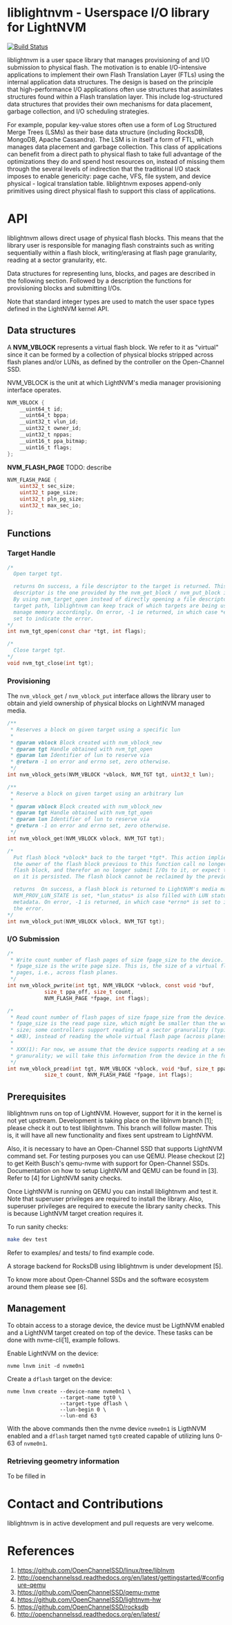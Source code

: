 # liblightnvm - Userspace I/O library for LightNVM

[![Build Status](https://travis-ci.org/OpenChannelSSD/liblightnvm.svg?branch=master)](https://travis-ci.org/OpenChannelSSD/liblightnvm)

liblightnvm is a user space library that manages provisioning of and I/O
submission to physical flash. The motivation is to enable I/O-intensive
applications to implement their own Flash Translation Layer (FTLs) using
the internal application data structures.  The design is based on the principle that high-performance
I/O applications often use structures that assimilates structures found within a 
Flash translation layer. This include log-structured data structures that provides their
own mechanisms for data placement, garbage collection, and I/O scheduling
strategies.  

For example, popular key-value stores often use a form of Log Structured Merge Trees (LSMs) as
their base data structure (including RocksDB, MongoDB, Apache Cassandra). The LSM
is in itself a form of FTL, which manages data placement and garbage
collection.  This class of applications can benefit from a direct path to
physical flash to take full advantage of the optimizations they do and spend
host resources on, instead of missing them through the several levels of
indirection that the traditional I/O stack imposes to enable genericity: page
cache, VFS, file system, and device physical - logical translation table.
liblightnvm exposes append-only primitives using direct physical flash to
support this class of applications.

# API

liblightnvm allows direct usage of physical flash blocks. This means that the
library user is responsible for managing flash constraints such as writing
sequentially within a flash block, writing/erasing at flash page granularity,
reading at a sector granularity, etc.

Data structures for representing luns, blocks, and pages are described in the
following section. Followed by a description the functions for provisioning
blocks and submitting I/Os.

Note that standard integer types are used to match the user space types defined
in the LightNVM kernel API.

## Data structures

A **NVM_VBLOCK** represents a virtual flash block. We refer to it as "virtual"
since it can be formed by a collection of physical blocks stripped across flash
planes and/or LUNs, as defined by the controller on the Open-Channel SSD.

NVM_VBLOCK is the unit at which LightNVM's media manager provisioning interface
operates.

```c
NVM_VBLOCK {
	__uint64_t id;
	__uint64_t bppa;
	__uint32_t vlun_id;
	__uint32_t owner_id;
	__uint32_t nppas;
	__uint16_t ppa_bitmap;
	__uint16_t flags;
};
```

**NVM_FLASH_PAGE** TODO: describe

```c
NVM_FLASH_PAGE {
	uint32_t sec_size;
	uint32_t page_size;
	uint32_t pln_pg_size;
	uint32_t max_sec_io;
};
```

## Functions


### Target Handle

```c
/*
  Open target tgt.

  returns On success, a file descriptor to the target is returned. This file
  descriptor is the one provided by the nvm_get_block / nvm_put_block interface.
  By using nvm_target_open instead of directly opening a file descriptor to the
  target path, liblightnvm can keep track of which targets are being used and
  manage memory accordingly. On error, -1 ie returned, in which case *errno* is
  set to indicate the error.
*/
int nvm_tgt_open(const char *tgt, int flags);
```

```c
/*
  Close target tgt.
*/
void nvm_tgt_close(int tgt);
```

### Provisioning

The `nvm_vblock_get` / `nvm_vblock_put` interface allows the library user to
obtain and yield ownership of physical blocks on LightNVM managed media.

```c
/**
 * Reserves a block on given target using a specific lun
 *
 * @param vblock Block created with nvm_vblock_new
 * @param tgt Handle obtained with nvm_tgt_open
 * @param lun Identifier of lun to reserve via
 * @return -1 on error and errno set, zero otherwise.
 */
int nvm_vblock_gets(NVM_VBLOCK *vblock, NVM_TGT tgt, uint32_t lun);

/**
 * Reserve a block on given target using an arbitrary lun
 *
 * @param vblock Block created with nvm_vblock_new
 * @param tgt Handle obtained with nvm_tgt_open
 * @param lun Identifier of lun to reserve via
 * @return -1 on error and errno set, zero otherwise.
 */
int nvm_vblock_get(NVM_VBLOCK vblock, NVM_TGT tgt);
```

```c
/*
  Put flash block *vblock* back to the target *tgt*. This action implies that
  the owner of the flash block previous to this function call no longer owns the
  flash block, and therefor an no longer submit I/Os to it, or expect that data
  on it is persisted. The flash block cannot be reclaimed by the previous owner.

  returns  On success, a flash block is returned to LightNVM's media manager. If
  NVM_PROV_LUN_STATE is set, *lun_status* is also filled with LUN status
  metadata. On error, -1 is returned, in which case *errno* is set to indicate
  the error.
*/
int nvm_vblock_put(NVM_VBLOCK vblock, NVM_TGT tgt);
```

### I/O Submission

```c
/*
 * Write count number of flash pages of size fpage_size to the device.
 * fpage_size is the write page size. This is, the size of a virtual flash
 * pages, i.e., across flash planes.
 */
int nvm_vblock_pwrite(int tgt, NVM_VBLOCK *vblock, const void *buf,
			size_t ppa_off, size_t count,
			NVM_FLASH_PAGE *fpage, int flags);
```

```c
/*
 * Read count number of flash pages of size fpage_size from the device.
 * fpage_size is the read page size, which might be smaller than the write page
 * size; some controllers support reading at a sector granurality (typically
 * 4KB), instead of reading the whole virtual flash page (across planes).
 *
 * XXX(1): For now, we assume that the device supports reading at a sector
 * granurality; we will take this information from the device in the future.
 */
int nvm_vblock_pread(int tgt, NVM_VBLOCK *vblock, void *buf, size_t ppa_off,
			size_t count, NVM_FLASH_PAGE *fpage, int flags);
```

## Prerequisites


liblightnvm runs on top of LightNVM. However, support for it in the kernel is
not yet upstream. Development is taking place on the liblnvm branch [1]; please
check it out to test liblightnvm. This branch will follow master. This is, it
will have all new functionality and fixes sent upstream to LightNVM.

Also, it is necessary to have an Open-Channel SSD that supports LightNVM
command set. For testing purposes you can use QEMU. Please checkout [2] to get
Keith Busch's qemu-nvme with support for Open-Channel SSDs.
Documentation on how to setup LightNVM and QEMU can be found in [3].
Refer to [4] for LightNVM sanity checks.

Once LightNVM is running on QEMU you can install liblightnvm and test it. Note
that superuser privileges are required to install the library. Also, superuser
privileges are required to execute the library sanity checks. This is because
LightNVM target creation requires it.

To run sanity checks:

```bash
make dev test
```

Refer to examples/ and tests/ to find example code.

A storage backend for RocksDB using liblightnvm is under development [5].

To know more about Open-Channel SSDs and the software ecosystem around
them please see [6].

## Management

To obtain access to a storage device, the device must be LigthNVM enabled and a
LightNVM target created on top of the device. These tasks can be done with
nvme-cli[1], example follows.

Enable LightNVM on the device:
```
nvme lnvm init -d nvme0n1
```

Create a `dflash` target on the device:
```
nvme lnvm create --device-name nvme0n1 \
                 --target-name tgt0 \
                 --target-type dflash \
                 --lun-begin 0 \
                 --lun-end 63
```

With the above commands then the nvme device `nvme0n1` is LigthNVM enabled and
a `dflash` target named `tgt0` created capable of utilizing luns 0-63 of
`nvme0n1`.

### Retrieving geometry information

To be filled in

# Contact and Contributions

liblightnvm is in active development and pull requests are very welcome.

# References

   1. https://github.com/OpenChannelSSD/linux/tree/liblnvm 
   2. http://openchannelssd.readthedocs.org/en/latest/gettingstarted/#configure-qemu
   3. https://github.com/OpenChannelSSD/qemu-nvme
   4. https://github.com/OpenChannelSSD/lightnvm-hw
   5. https://github.com/OpenChannelSSD/rocksdb
   6. http://openchannelssd.readthedocs.org/en/latest/
